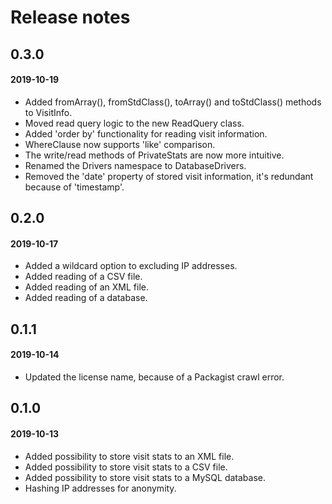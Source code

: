 # Release notes

## 0.3.0
#### 2019-10-19

* Added fromArray(), fromStdClass(), toArray() and toStdClass() methods to VisitInfo.
* Moved read query logic to the new ReadQuery class.
* Added 'order by' functionality for reading visit information.
* WhereClause now supports 'like' comparison.
* The write/read methods of PrivateStats are now more intuitive.
* Renamed the Drivers namespace to DatabaseDrivers.
* Removed the 'date' property of stored visit information, it's redundant because of 'timestamp'.

## 0.2.0
#### 2019-10-17

* Added a wildcard option to excluding IP addresses.
* Added reading of a CSV file.
* Added reading of an XML file.
* Added reading of a database.

## 0.1.1
#### 2019-10-14

* Updated the license name, because of a Packagist crawl error.

## 0.1.0
#### 2019-10-13

* Added possibility to store visit stats to an XML file.
* Added possibility to store visit stats to a CSV file.
* Added possibility to store visit stats to a MySQL database.
* Hashing IP addresses for anonymity.

